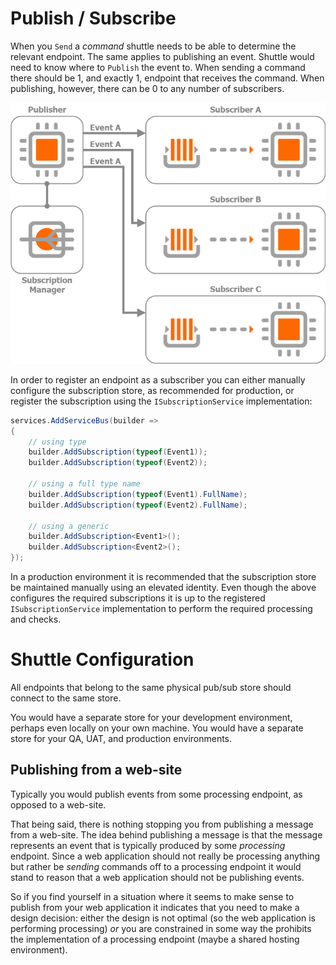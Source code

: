 # Publish / Subscribe

When you `Send` a *command* shuttle needs to be able to determine the relevant endpoint.  The same applies to publishing an event.  Shuttle would need to know where to `Publish` the event to.  When sending a command there should be 1, and exactly 1, endpoint that receives the command.  When publishing, however, there can be 0 to any number of subscribers.

![Publish/Subscribe Image](/images/publish-subscribe.png)

In order to register an endpoint as a subscriber you can either manually configure the subscription store, as recommended for production, or register the subscription using the `ISubscriptionService` implementation:

``` c#
services.AddServiceBus(builder =>
{
    // using type
    builder.AddSubscription(typeof(Event1));
    builder.AddSubscription(typeof(Event2));

    // using a full type name
    builder.AddSubscription(typeof(Event1).FullName);
    builder.AddSubscription(typeof(Event2).FullName);

    // using a generic
    builder.AddSubscription<Event1>();
    builder.AddSubscription<Event2>();
});
```

In a production environment it is recommended that the subscription store be maintained manually using an elevated identity.  Even though the above configures the required subscriptions it is up to the registered `ISubscriptionService` implementation to perform the required processing and checks.

# Shuttle Configuration

All endpoints that belong to the same physical pub/sub store should connect to the same store.  

You would have a separate store for your development environment, perhaps even locally on your own machine.  You would have a separate store for your QA, UAT, and production environments.

## Publishing from a web-site

Typically you would publish events from some processing endpoint, as opposed to a web-site.

That being said, there is nothing stopping you from publishing a message from a web-site.  The idea behind publishing a message is that the message represents an event that is typically produced by some *processing* endpoint.  Since a web application should not really be processing anything but rather be *sending* commands off to a processing endpoint it would stand to reason that a web application should not be publishing events.

So if you find yourself in a situation where it seems to make sense to publish from your web application it indicates that you need to make a design decision: either the design is not optimal (so the web application is performing processing) *or* you are constrained in some way the prohibits the implementation of a processing endpoint (maybe a shared hosting environment).
